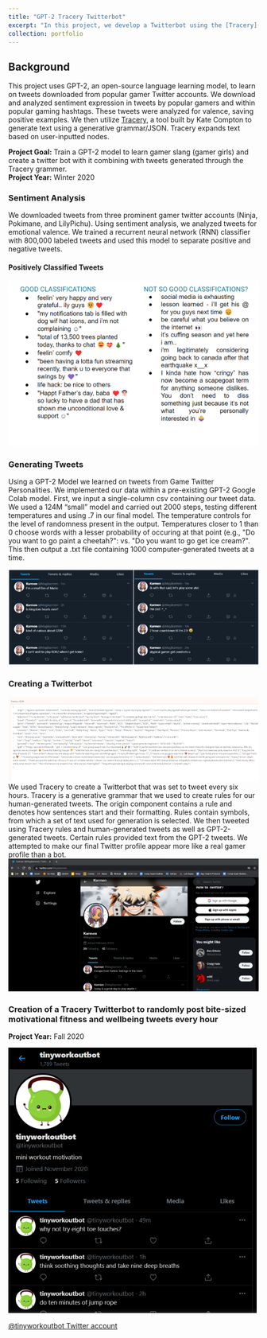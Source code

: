 ```yaml
---
title: "GPT-2 Tracery Twitterbot"
excerpt: "In this project, we develop a Twitterbot using the [Tracery](tracery.io) text generation and [bot creation](https://cheapbotsdonequick.com/) tool to post GPT-2-generated and expandable grammar content<br><br><img src='/images/gpt.png' alt = 'Screenshot of tweets from our bot account. Pacman Rules. Roketleague has my heart. Today I am fighting against Tom Nook. Thank you guys for watching <33 Sorry if I was a little irritable hehehe >:) hope I can make it through today alive x_x. Omg editing & talking & playing with colors & fortnite & Discord :) come let's play!'>"
collection: portfolio
---
```


## Background
This project uses GPT-2, an open-source language learning model, to learn on tweets downloaded from popular gamer Twitter accounts. We download and analyzed sentiment expression in tweets by popular gamers and within popular gaming hashtags. These tweets were analyzed for valence, saving positive examples. We then utilize [Tracery](http://tracery.io/), a tool built by Kate Compton to generate text using a generative grammar/JSON. Tracery expands text based on user-inputted nodes.

**Project Goal:** Train a GPT-2 model to learn gamer slang (gamer girls) and create a twitter bot with it combining with tweets generated through the Tracery grammer. <br>
**Project Year:** Winter 2020

### Sentiment Analysis
We downloaded tweets from three prominent gamer twitter accounts (Ninja, Pokimane, and LilyPichu). Using sentiment analysis, we analyzed tweets for emotional valence. We trained a recurrent neural network (RNN) classifier with 800,000 labeled tweets and used this model to separate positive and negative tweets. 

#### Positively Classified Tweets
<img src='/images/posSent.png'>

### Generating Tweets
Using a GPT-2 Model we learned on tweets from Game Twitter Personalities. We implemented our data within a pre-existing GPT-2 Google Colab model. First, we input a single-column csv containing our tweet data. We used a 124M “small” model and carried out 2000 steps, testing different temperatures and using .7 in our final model. The temperature controls for the level of randomness present in the output. Temperatures closer to 1 than 0 choose words with a lesser probability of occuring at that point (e.g., "Do you want to go paint a cheetah?": vs. "Do you want to go get ice cream?". This then output a .txt file containing 1000 computer-generated tweets at a time.

<img src='/images/gpt2.png'>

### Creating a Twitterbot
<img src='/images/tracery.png'>
We used Tracery to create a Twitterbot that was set to tweet every six hours. Tracery is a generative grammar that we used to create rules for our human-generated tweets. The origin component contains a rule and denotes how sentences start and their formatting. Rules contain symbols, from which a set of text used for generation is selected. We then tweeted using Tracery rules and human-generated tweets as well as GPT-2-generated tweets. Certain rules provided text from the GPT-2 tweets. We attempted to make our final Twitter profile appear more like a real gamer profile than a bot. <br>

<img src='/images/magik.png'>

### Creation of a Tracery Twitterbot to randomly post bite-sized motivational fitness and wellbeing tweets every hour

**Project Year:** Fall 2020

<img src='/images/twb.png'>

[@tinyworkoutbot Twitter account](https://twitter.com/tinyworkoutbot)

